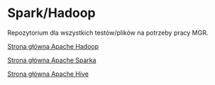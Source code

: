 # Spark/Hadoop

Repozytorium dla wszystkich testów/plików na potrzeby pracy MGR.

[Strona główna Apache Hadoop](https://hadoop.apache.org/)

[Strona główna Apache Sparka](https://spark.apache.org/)

[Strona główna Apache Hive](https://hive.apache.org/)
